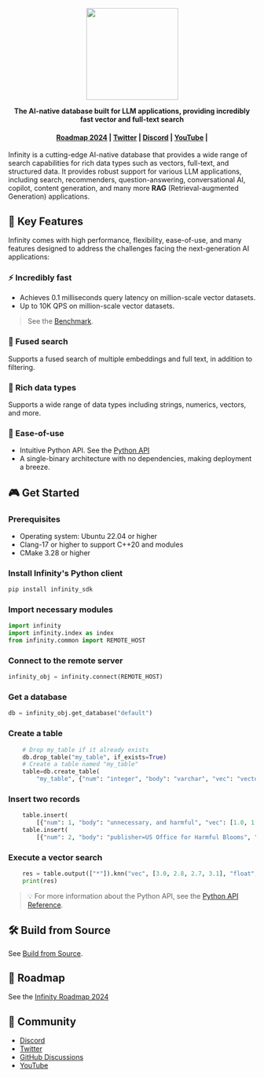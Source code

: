 
<div align="center">
  <img width="187" src="https://user-images.githubusercontent.com/93570324/234292265-889228a8-7a68-4e2d-b891-f75262410af1.png"/>
</div>

<p align="center">
    <b>The AI-native database built for LLM applications, providing incredibly fast vector and full-text search</b>
</p>

<h4 align="center">
  <a href="https://github.com/infiniflow/infinity/issues/338">Roadmap 2024</a> |
  <a href="https://twitter.com/infiniflowai">Twitter</a> |
  <a href="https://discord.gg/6Zex37FE">Discord</a> |
  <a href="https://www.youtube.com/@InfiniFlow-AI">YouTube</a> |
</h4>


Infinity is a cutting-edge AI-native database that provides a wide range of search capabilities for rich data types such as vectors, full-text, and structured data. It provides robust support for various LLM applications, including search, recommenders, question-answering, conversational AI, copilot, content generation, and many more **RAG** (Retrieval-augmented Generation) applications.

## 🌟 Key Features

Infinity comes with high performance, flexibility, ease-of-use, and many features designed to address the challenges facing the next-generation AI applications:

### ⚡️ Incredibly fast

- Achieves 0.1 milliseconds query latency on million-scale vector datasets.
- Up to 10K QPS on million-scale vector datasets.

> See the [Benchmark](docs/benchmark.md).


### 🔮 Fused search

Supports a fused search of multiple embeddings and full text, in addition to filtering.

### 🍔 Rich data types

Supports a wide range of data types including strings, numerics, vectors, and more.

### 🎁 Ease-of-use

- Intuitive Python API. See the [Python API](docs/pysdk_api_reference.md)
- A single-binary architecture with no dependencies, making deployment a breeze.

## 🎮 Get Started

### Prerequisites

- Operating system: Ubuntu 22.04 or higher
- Clang-17 or higher to support C++20 and modules
- CMake 3.28 or higher




### Install Infinity's Python client

```bash
pip install infinity_sdk 
```

### Import necessary modules

```python
import infinity
import infinity.index as index
from infinity.common import REMOTE_HOST
```



### Connect to the remote server

```python
infinity_obj = infinity.connect(REMOTE_HOST)
```



### Get a database

```python
db = infinity_obj.get_database("default")
```



### Create a table

```python
    # Drop my_table if it already exists
    db.drop_table("my_table", if_exists=True)
    # Create a table named "my_table"
    table=db.create_table(
        "my_table", {"num": "integer", "body": "varchar", "vec": "vector,4,float"}, None)
```



### Insert two records 

```python
    table.insert(
        [{"num": 1, "body": "unnecessary, and harmful", "vec": [1.0, 1.2, 0.8, 0.9]}])
    table.insert(
        [{"num": 2, "body": "publisher=US Office for Harmful Blooms", "vec": [4.0, 4.2, 4.3, 4.5]}])
```



### Execute a vector search

```python
    res = table.output(["*"]).knn("vec", [3.0, 2.8, 2.7, 3.1], "float", "ip", 2).to_pl()
    print(res)
```



> 💡 For more information about the Python API, see the [Python API Reference](docs/pysdk_api_reference.md).


## 🛠️ Build from Source

See [Build from Source](docs/build_from_source.md).

## 📜 Roadmap

See the [Infinity Roadmap 2024](https://github.com/infiniflow/infinity/issues/338)

## 🙌 Community

- [Discord](https://discord.gg/6Zex37FE)
- [Twitter](https://twitter.com/infiniflowai)
- [GitHub Discussions](https://github.com/infiniflow/infinity/discussions)
- [YouTube](https://www.youtube.com/@InfiniFlow-AI)
